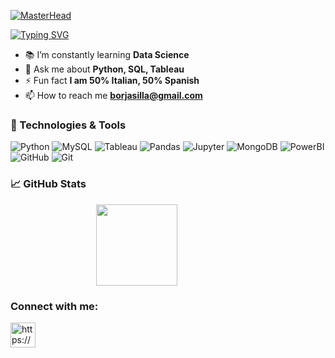 [![MasterHead](https://i.imgur.com/ghMWblG.png)](https://i.imgur.com/ghMWblG.png)

<a href="https://git.io/typing-svg"><img src="https://readme-typing-svg.demolab.com?font=Fira+Code&weight=600&size=24&pause=600&color=F7F7F7&random=false&width=435&lines=Hi+%F0%9F%91%8B%2C+I'm+Borja+Silla+%F0%9F%98%80;A+passionate+Data+Analyst+%F0%9F%93%8A;50%25+Spanish%2C+50%25+Italian+(%CB%9A%CE%94%CB%9A);Lifelong+learning+%F0%9F%A4%93" alt="Typing SVG" /></a>


- 📚 I’m constantly learning **Data Science**
- 💬 Ask me about **Python, SQL, Tableau**
- ⚡ Fun fact **I am 50% Italian, 50% Spanish**
- 📫 How to reach me **borjasilla@gmail.com**



### 🔧 Technologies & Tools

<p align="left">
  <img src="https://img.shields.io/badge/Python-3776AB?style=for-the-badge&logo=python&logoColor=white" alt="Python">
  <img src="https://img.shields.io/badge/MySQL-005C84?style=for-the-badge&logo=mysql&logoColor=white" alt="MySQL">
  <img src="https://img.shields.io/badge/Tableau-E97627?style=for-the-badge&logo=Tableau&logoColor=white" alt="Tableau">
  <img src="https://img.shields.io/badge/Pandas-2C2D72?style=for-the-badge&logo=pandas&logoColor=white" alt="Pandas">
  <img src="https://img.shields.io/badge/Jupyter-F37626.svg?&style=for-the-badge&logo=Jupyter&logoColor=white" alt="Jupyter">
  <img src="https://img.shields.io/badge/MongoDB-4EA94B?style=for-the-badge&logo=mongodb&logoColor=white" alt="MongoDB">
  <img src="https://img.shields.io/badge/PowerBI-F2C811?style=for-the-badge&logo=Power%20BI&logoColor=white" alt="PowerBI">
  <img src="https://img.shields.io/badge/GitHub-100000?style=for-the-badge&logo=github&logoColor=white" alt="GitHub">
  <img src="https://img.shields.io/badge/GIT-E44C30?style=for-the-badge&logo=git&logoColor=white" alt="Git">
    
</p>

###  📈 GitHub Stats
<div align="left">
    <div style="display: flex; align-items: center; justify-content: center;">
        <img height="130em" src="https://github-readme-stats.vercel.app/api?username=BorjaSilla&show_icons=true&theme=tokyonight&include_all_commits=true&count_private=true"/>
        <div style="margin-left: 100px;"></div> <!-- 100px of space -->
    </div>
</div>






<h3 align="left">Connect with me:</h3>
<p align="left">
<a href="https://www.linkedin.com/in/borjasg/" target="blank"><img align="center" src="https://raw.githubusercontent.com/rahuldkjain/github-profile-readme-generator/master/src/images/icons/Social/linked-in-alt.svg" alt="https://www.linkedin.com/in/borjasg/" height="40" width="40" /></a>
</p>






</div>
